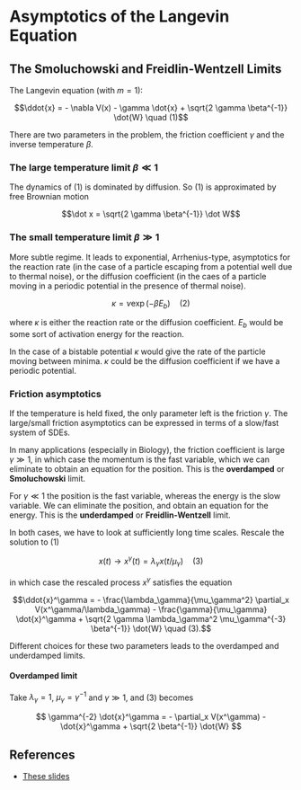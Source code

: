 
# Asymptotics of the Langevin Equation

## The Smoluchowski and Freidlin-Wentzell Limits

The Langevin equation (with $m=1$):

$$\ddot{x} = - \nabla V(x) - \gamma \dot{x} + \sqrt{2 \gamma \beta^{-1}} \dot{W} \quad (1)$$

There are two parameters in the problem, the friction coefficient $\gamma$ and the inverse temperature $\beta$.

### The large temperature limit $\beta \ll 1$

The dynamics of (1) is dominated by diffusion. So (1) is approximated by free Brownian motion

$$\dot x = \sqrt{2 \gamma \beta^{-1}} \dot W$$

### The small temperature limit $\beta \gg 1$

More subtle regime. It leads to exponential, Arrhenius-type, asymptotics for the reaction rate (in the case of a particle escaping from a potential well due to thermal noise), or the diffusion coefficient (in the caes of a particle moving in a periodic potential in the presence of thermal noise).

$$\kappa = \nu \exp ( - \beta E_b ) \quad (2)$$

where $\kappa$ is either the reaction rate or the diffusion coefficient. $E_b$ would be some sort of activation energy for the reaction.

In the case of a bistable potential $\kappa$ would give the rate of the particle moving between minima. $\kappa$ could be the diffusion coefficient if we have a periodic potential.

### Friction asymptotics

If the temperature is held fixed, the only parameter left is the friction $\gamma$. The large/small friction asymptotics can be expressed in terms of a slow/fast system of SDEs.

In many applications (especially in Biology), the friction coefficient is large $\gamma \gg 1$, in which case the momentum is the fast variable, which we can eliminate to obtain an equation for the position. This is the **overdamped** or **Smoluchowski** limit.

For $\gamma \ll 1$ the position is the fast variable, whereas the energy is the slow variable. We can eliminate the position, and obtain an equation for the energy. This is the **underdamped** or **Freidlin-Wentzell** limit.

In both cases, we have to look at sufficiently long time scales. Rescale the solution to (1)

$$x(t) \to x^\gamma(t) =  \lambda_\gamma x (t / \mu_\gamma) \quad (3)$$

in which case the rescaled process $x^\gamma$ satisfies the equation

$$\ddot{x}^\gamma = - \frac{\lambda_\gamma}{\mu_\gamma^2} \partial_x V(x^\gamma/\lambda_\gamma) - \frac{\gamma}{\mu_\gamma} \dot{x}^\gamma + \sqrt{2 \gamma \lambda_\gamma^2 \mu_\gamma^{-3} \beta^{-1}} \dot{W} \quad (3).$$

Different choices for these two parameters leads to the overdamped and underdamped limits.

#### Overdamped limit

Take $\lambda_\gamma =1$, $\mu_\gamma = \gamma^{-1}$ and $\gamma \gg 1$, and (3) becomes

$$ \gamma^{-2} \dot{x}^\gamma = - \partial_x V(x^\gamma) - \dot{x}^\gamma + \sqrt{2 \beta^{-1}} \dot{W} $$



## References

- [These slides](http://wwwf.imperial.ac.uk/~pavl/lec_freid_wentz_smooluch.pdf)
<!--stackedit_data:
eyJoaXN0b3J5IjpbLTY0MjkwNzc2LC01NjcxOTQyNzIsNTkyND
IxNzAxLDE2NTc5ODExOTFdfQ==
-->